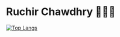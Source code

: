 # Ruchir Chawdhry 👨🏻‍💻

[![Top Langs](https://github-readme-stats.vercel.app/api/top-langs/?username=RuchirChawdhry)](https://github.com/anuraghazra/github-readme-stats)

<!--
**RuchirChawdhry/RuchirChawdhry** is a ✨ _special_ ✨ repository because its `README.md` (this file) appears on your GitHub profile.

Here are some ideas to get you started:

- 🔭 I’m currently working on ...
- 🌱 I’m currently learning ...
- 👯 I’m looking to collaborate on ...
- 🤔 I’m looking for help with ...
- 💬 Ask me about ...
- 📫 How to reach me: ...
- 😄 Pronouns: ...
- ⚡ Fun fact: ...
-->
